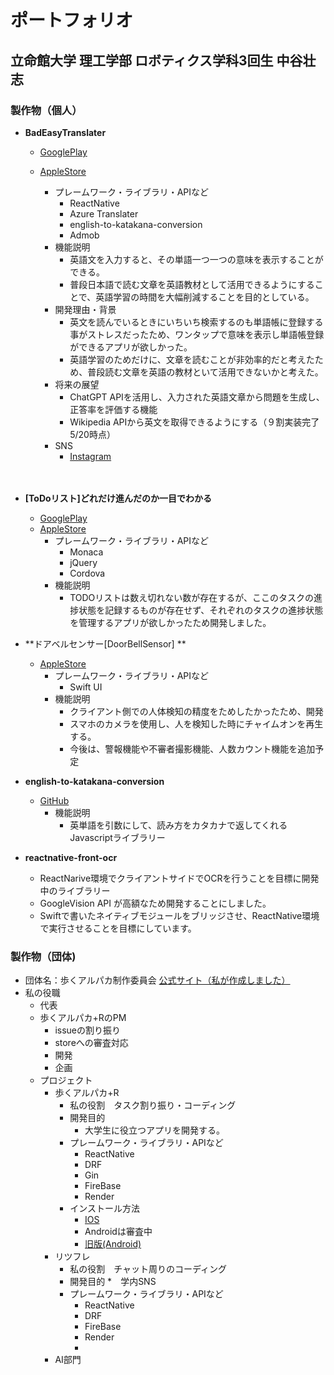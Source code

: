 # ポートフォリオ
## 立命館大学 理工学部 ロボティクス学科3回生 中谷壮志

### 製作物（個人）
* **BadEasyTranslater**
  * [GooglePlay](https://play.google.com/store/apps/details?id=preparation.badEasyTranslater)
  * [AppleStore](https://apps.apple.com/jp/app/%E8%88%88%E5%91%B3%E3%81%AE%E3%81%82%E3%82%8B%E6%96%87%E7%AB%A0%E3%81%A7%E8%8B%B1%E8%AA%9E%E5%AD%A6%E7%BF%92badeasytranslater/id6502329660)
    * プレームワーク・ライブラリ・APIなど
      * ReactNative
      * Azure Translater
      * english-to-katakana-conversion
      * Admob
    * 機能説明
      * 英語文を入力すると、その単語一つ一つの意味を表示することができる。
      * 普段日本語で読む文章を英語教材として活用できるようにすることで、英語学習の時間を大幅削減することを目的としている。
    * 開発理由・背景
      * 英文を読んでいるときにいちいち検索するのも単語帳に登録する事がストレスだったため、ワンタップで意味を表示し単語帳登録ができるアプリが欲しかった。
      * 英語学習のためだけに、文章を読むことが非効率的だと考えたため、普段読む文章を英語の教材といて活用できないかと考えた。
    * 将来の展望
      * ChatGPT APIを活用し、入力された英語文章から問題を生成し、正答率を評価する機能
      * Wikipedia APIから英文を取得できるようにする（９割実装完了　5/20時点）
    * SNS
      * [Instagram](https://www.instagram.com/badeaytranslater/?hl=ja) 

    　   
* **[ToDoリスト]どれだけ進んだのか一目でわかる**
  * [GooglePlay](https://play.google.com/store/apps/details?id=todo.list.v1)
  * [AppleStore]([https://play.google.com/store/apps/details?id=todo.list.v1](https://apps.apple.com/jp/app/%E3%81%A9%E3%82%8C%E3%81%A0%E3%81%91%E9%80%B2%E3%82%93%E3%81%A0%E3%81%8B%E4%B8%80%E7%9B%AE%E3%81%A7%E3%82%8F%E3%81%8B%E3%82%8Btodo%E3%83%AA%E3%82%B9%E3%83%88-%E3%82%BF%E3%82%B9%E3%82%AF%E9%80%B2%E6%8D%97%E7%AE%A1%E7%90%86/id6560114498))
    * プレームワーク・ライブラリ・APIなど
      * Monaca
      * jQuery
      * Cordova
    * 機能説明
      * TODOリストは数え切れない数が存在するが、ここのタスクの進捗状態を記録するものが存在せず、それぞれのタスクの進捗状態を管理するアプリが欲しかったため開発しました。
     
* **ドアベルセンサー[DoorBellSensor] **
  * [AppleStore]([[https://play.google.com/store/apps/details?id=todo.list.v1](https://apps.apple.com/jp/app/%E3%81%A9%E3%82%8C%E3%81%A0%E3%81%91%E9%80%B2%E3%82%93%E3%81%A0%E3%81%8B%E4%B8%80%E7%9B%AE%E3%81%A7%E3%82%8F%E3%81%8B%E3%82%8Btodo%E3%83%AA%E3%82%B9%E3%83%88-%E3%82%BF%E3%82%B9%E3%82%AF%E9%80%B2%E6%8D%97%E7%AE%A1%E7%90%86/id6560114498)](https://apps.apple.com/us/app/%E3%83%89%E3%82%A2%E3%83%99%E3%83%AB%E3%82%BB%E3%83%B3%E3%82%B5%E3%83%BC-doorbellsensor/id6736841798))
    * プレームワーク・ライブラリ・APIなど
      * Swift UI
    * 機能説明
      * クライアント側での人体検知の精度をためしたかったため、開発
      * スマホのカメラを使用し、人を検知した時にチャイムオンを再生する。
      * 今後は、警報機能や不審者撮影機能、人数カウント機能を追加予定
    
* **english-to-katakana-conversion**
  * [GitHub](https://github.com/soshi1234/english-to-katakana-conversion?tab=readme-ov-file)
    * 機能説明
      * 英単語を引数にして、読み方をカタカナで返してくれるJavascriptライブラリー
     
* **reactnative-front-ocr**
  * ReactNarive環境でクライアントサイドでOCRを行うことを目標に開発中のライブラリー
  * GoogleVision API が高額なため開発することにしました。
  * Swiftで書いたネイティブモジュールをブリッジさせ、ReactNative環境で実行させることを目標にしています。
     
      

### 製作物（団体) 
* 団体名：歩くアルパカ制作委員会 [公式サイト（私が作成しました）](https://aruku-arupaka-organization.vercel.app/)
* 私の役職
  * 代表
   * 歩くアルパカ+RのPM
     * issueの割り振り
     * storeへの審査対応
     * 開発
     * 企画
  * プロジェクト
    * 歩くアルパカ+R
      * 私の役割　タスク割り振り・コーディング
      * 開発目的
        * 大学生に役立つアプリを開発する。
      * プレームワーク・ライブラリ・APIなど
        * ReactNative
        * DRF
        * Gin
        * FireBase
        * Render
      * インストール方法
        * [IOS](https://apps.apple.com/jp/app/%E5%A4%A7%E5%AD%A6%E7%94%9F%E6%B4%BB%E6%94%AF%E6%8F%B4%E3%82%A2%E3%83%97%E3%83%AA-for-%E7%AB%8B%E5%91%BD%E9%A4%A8-%E6%AD%A9%E3%81%8F%E3%82%A2%E3%83%AB%E3%83%91%E3%82%AB-r/id6499567971)
        * Androidは審査中
        * [旧版(Android)](https://play.google.com/store/apps/details?id=cordova.arupaka)
    * リツフレ
      * 私の役割　チャット周りのコーディング
      * 開発目的
        *　学内SNS
      * プレームワーク・ライブラリ・APIなど
        * ReactNative
        * DRF
        * FireBase
        * Render
        * 
    * AI部門
